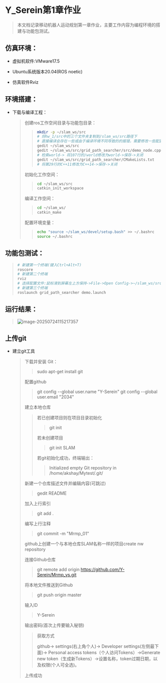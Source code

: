 # Y_Serein第1章作业

> 本文档记录移动机器人运动规划第一章作业，主要工作内容为编程环境的搭建与功能包测试。

## 仿真环境：

- 虚拟机软件:VMware17.5

- Ubuntu系统版本20.04(ROS noetic)

- 仿真软件Rviz

## 环境搭建：

- 下载与编译工程：

  > 创建ros工作空间目录与功能包目录：
  >
  > > ```bash
  > > mkdir -p ~/slam_ws/src
  > > # 将hw_1/src中的三个文件夹复制到/slam_ws/src路径下
  > > # 直接编译会存在一些或由于编译环境不同导致的的报错，需要修改一些配置
  > > gedit ~/slam_ws/src
  > > gedit ~/slam_ws/src/grid_path_searcher/src/demo_node.cpp
  > > # 检索world-> 将107行的/world修改为world->保存->关闭
  > > gedit ~/slam_ws/src/grid_path_searcher/CMakeLists.txt
  > > # 将第29行的C++11修改为C++14->保存->关闭
  > > ```
  >
  > 初始化工作空间：
  >
  > > ```bash
  > > cd ~/slam_ws/src
  > > catkin_init_workspace
  > > ```
  >
  > 编译工作空间：
  >
  > > ```bash
  > > cd ~/slam_ws/
  > > catkin_make
  > > ```
  >
  > 配置环境变量：
  >
  > > ```bash
  > > echo "source ~/slam_ws/devel/setup.bash" >> ~/.bashrc
  > > source ~/.bashrc
  > > ```

## 功能包测试：

> ```bash
> # 新建第一个终端(键入Ctrl+Alt+T)
> roscore
> # 新建第二个终端
> rviz
> # 选择配置文件:鼠标滑到屏幕左上方保持->File->Open Config->~/slam_ws/src/grid_path_searcher/launch/rviz_config/demo.rviz->选择`Close without Saving`->跳出配置文件
> # 新建第三个终端
> roslaunch grid_path_searcher demo.launch
> ```

## 运行结果：

> ![image-20250724115217357](Image_ys/image-20250724115217357.png)

## 上传git

- 建立git工具

  > 下载并安装 Git：
  >
  > > sudo apt-get install git
  >
  > 配置github
  >
  > > git config --global user.name "Y-Serein"
  > > git config --global user.email "2034"
  >
  > 建立本地仓库
  >
  > > 若已创建项目则在项目目录初始化
  > >
  > > > git init
  > >
  > > 若未创建项目
  > >
  > > > git init SLAM
  > >
  > > 若git初始化成功，终端输出： 
  > >
  > > > Initialized empty Git repository in /home/akshay/Mytest/.git/
  >
  > 新建一个仓库描述文件并编辑内容(可跳过)
  >
  > > gedit README
  >
  > 加入上行索引
  >
  > > git add .
  >
  > 编写上行注释
  >
  > > git commit -m "Mrmp_01"
  >
  > github上创建一个与本地仓库SLAM名称一样的项目create nw repository
  >
  > 连接Github仓库
  >
  > > git remote add origin https://github.com/Y-Serein/Mrmp_ys.git
  >
  > 将本地文件推送到Github
  >
  > > git push origin master
  >
  > 输入ID
  >
  > > Y-Serein
  >
  > 输出密码(首次上传要输入秘钥)
  >
  > > 获取方式
  > >
  > > github-> settings(右上角个人)-> Developer settings(左侧最下面)-> Personal access tokens（个人访问Tokens）->Generate new token（生成新Tokens）->设置名称，token过期日期，以及权限(个人可全选)。
  >
  > 上传成功
